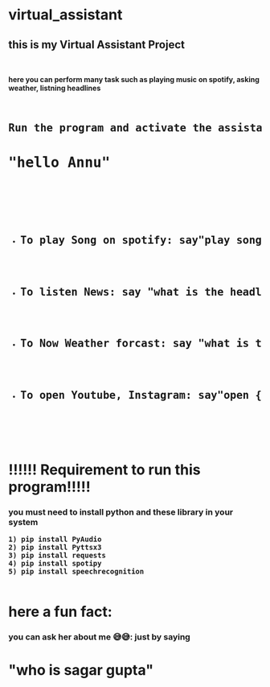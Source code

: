 # virtual_assistant

<h2>this is my Virtual Assistant Project</h1>
<br>
<b><p>here you can perform many task such as playing music on spotify, asking weather, listning headlines</p>

<pre>

<h2>Run the program and activate the assistant just by saying</h2><h1>"hello Annu"</h1>

<ul>
  <li><h2>To play Song on spotify: say"play song{song_name}"</h2></li>
  <li><h2>To listen News: say "what is the headlines today"</h2></li>
  <li><h2>To Now Weather forcast: say "what is the weather {your_city_name}"</h2></li>
  <li><h2>To open Youtube, Instagram: say"open {site name}"</h2></li>
  
</ul>
</pre>

<h1>!!!!!! Requirement to run this program!!!!!</h1>
<h3>you must need to install python and these library in your system</h3>
<pre>
1) pip install PyAudio
2) pip install Pyttsx3
3) pip install requests
4) pip install spotipy
5) pip install speechrecognition

</pre>
  
    
  <h1>here a fun fact:</h1>
   <h3> <p>you can ask her about me 😅😅: just by saying</h3><h1> "who is sagar gupta"</h1></p>


